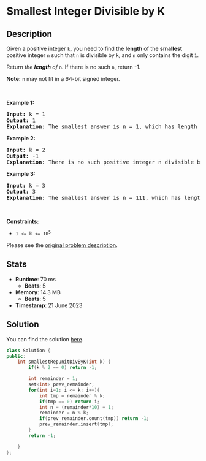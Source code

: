 # Smallest Integer Divisible by K

## Description

<p>Given a positive integer <code>k</code>, you need to find the <strong>length</strong> of the <strong>smallest</strong> positive integer <code>n</code> such that <code>n</code> is divisible by <code>k</code>, and <code>n</code> only contains the digit <code>1</code>.</p>

<p>Return <em>the <strong>length</strong> of </em><code>n</code>. If there is no such <code>n</code>, return -1.</p>

<p><strong>Note:</strong> <code>n</code> may not fit in a 64-bit signed integer.</p>

<p>&nbsp;</p>
<p><strong class="example">Example 1:</strong></p>

<pre>
<strong>Input:</strong> k = 1
<strong>Output:</strong> 1
<strong>Explanation:</strong> The smallest answer is n = 1, which has length 1.
</pre>

<p><strong class="example">Example 2:</strong></p>

<pre>
<strong>Input:</strong> k = 2
<strong>Output:</strong> -1
<strong>Explanation:</strong> There is no such positive integer n divisible by 2.
</pre>

<p><strong class="example">Example 3:</strong></p>

<pre>
<strong>Input:</strong> k = 3
<strong>Output:</strong> 3
<strong>Explanation:</strong> The smallest answer is n = 111, which has length 3.
</pre>

<p>&nbsp;</p>
<p><strong>Constraints:</strong></p>

<ul>
	<li><code>1 &lt;= k &lt;= 10<sup>5</sup></code></li>
</ul>


Please see the [original problem description](https://leetcode.com/problems/smallest-integer-divisible-by-k/).

## Stats

- **Runtime**: 70 ms
    - **Beats**: 5
- **Memory**: 14.3 MB
    - **Beats**: 5
- **Timestamp**: 21 June 2023

## Solution

You can find the solution [here](./smallest-integer-divisible-by-k.cpp).

```cpp
class Solution {
public:
    int smallestRepunitDivByK(int k) {
        if(k % 2 == 0) return -1;

        int remainder = 1;
        set<int> prev_remainder;
        for(int i=1; i <= k; i++){
            int tmp = remainder % k; 
            if(tmp == 0) return i;
            int n = (remainder*10) + 1;
            remainder = n % k;
            if(prev_remainder.count(tmp)) return -1;
            prev_remainder.insert(tmp);
        }
        return -1;

    }
};
```
